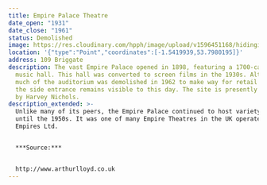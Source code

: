 ```yaml
---
title: Empire Palace Theatre
date_open: "1931"
date_close: "1961"
status: Demolished
image: https://res.cloudinary.com/hpph/image/upload/v1596451168/hidinginplainsight/empirepalacetheatre.svg
location: '{"type":"Point","coordinates":[-1.5419939,53.7980195]}'
address: 109 Briggate
description: The vast Empire Palace opened in 1898, featuring a 1700-capacity
  music hall. This hall was converted to screen films in the 1930s. Although
  much of the auditorium was demolished in 1962 to make way for retail space,
  the side entrance remains visible to this day. The site is presently occupied
  by Harvey Nichols.
description_extended: >-
  Unlike many of its peers, the Empire Palace continued to host variety acts
  until the 1950s. It was one of many Empire Theatres in the UK operated by Moss
  Empires Ltd.


  ***Source:***


  http://www.arthurlloyd.co.uk
---
```

